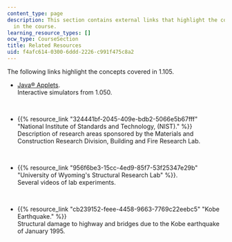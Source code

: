 ```yaml
---
content_type: page
description: This section contains external links that highlight the concepts covered
  in the course.
learning_resource_types: []
ocw_type: CourseSection
title: Related Resources
uid: f4afc614-0300-6ddd-2226-c991f475c8a2
---
```


The following links highlight the concepts covered in 1.105.

*   [Java® Applets](/courses/1-050-solid-mechanics-fall-2004/pages/tools).  
    Interactive simulators from 1.050.  
      
     
*   {{% resource_link "324441bf-2045-409e-bdb2-5066e5b67fff" "National Institute of Standards and Technology, (NIST)." %}}  
    Description of research areas sponsored by the Materials and Construction Research Division, Building and Fire Research Lab.  
      
     
*   {{% resource_link "956f6be3-15cc-4ed9-85f7-53f25347e29b" "University of Wyoming's Structural Research Lab" %}}.  
    Several videos of lab experiments.  
      
     
*   {{% resource_link "cb239152-feee-4458-9663-7769c22eebc5" "Kobe Earthquake." %}}  
    Structural damage to highway and bridges due to the Kobe earthquake of January 1995.